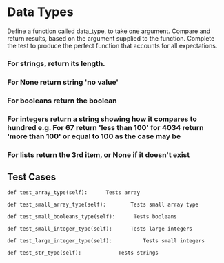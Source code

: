 # Data Types

Define a function called data_type, to take one argument. Compare and return results, based on the argument supplied to the function. Complete the test to produce the perfect function that accounts for all expectations.

### For strings, return its length.
### For None return string 'no value'
### For booleans return the boolean
### For integers return a string showing how it compares to hundred e.g. For 67 return 'less than 100' for 4034 return 'more than 100' or equal to 100 as the case may be
### For lists return the 3rd item, or None if it doesn't exist

## Test Cases

    def test_array_type(self):      Tests array

    def test_small_array_type(self):        Tests small array type

    def test_small_booleans_type(self):      Tests booleans

    def test_small_integer_type(self):      Tests large integers

    def test_large_integer_type(self):          Tests small integers

    def test_str_type(self):            Tests strings
